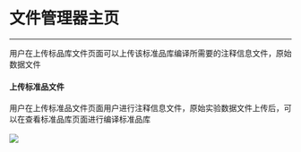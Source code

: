 <!-- 文件管理器 -->

# **文件管理器主页**

<hr/>

用户在上传标品库文件页面可以上传该标准品库编译所需要的注释信息文件，原始数据文件

#### **上传标准品文件**

用户在上传标准品文件页面用户进行注释信息文件，原始实验数据文件上传后，可以在查看标准品库页面进行编译标准品库
<br/>
<br/>
![](user-guide/metanno/images/files-1.png)
<br/>
<br/>
